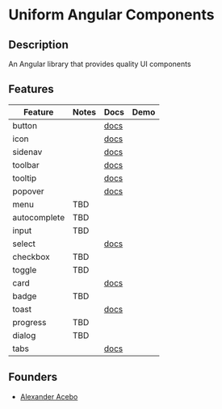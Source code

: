 # Uniform Angular Components

## Description

An Angular library that provides quality UI components

## Features

| Feature      | Notes | Docs                                          | Demo |
| ------------ | ----- | --------------------------------------------- | ---- |
| button       |       | [docs](./projects/components/button/button)   |      |
| icon         |       | [docs](./projects/components/icon/icon)       |      |
| sidenav      |       | [docs](./projects/components/sidenav/sidenav) |      |
| toolbar      |       | [docs](./projects/components/toolbar/toolbar) |      |
| tooltip      |       | [docs](./projects/components/tooltip/tooltip) |      |
| popover      |       | [docs](./projects/components/popover/popover) |      |
| menu         | TBD   |                                               |      |
| autocomplete | TBD   |                                               |      |
| input        | TBD   |                                               |      |
| select       |       | [docs](./projects/components/select/select)   |      |
| checkbox     | TBD   |                                               |      |
| toggle       | TBD   |                                               |      |
| card         |       | [docs](./projects/components/card/card)       |      |
| badge        | TBD   |                                               |      |
| toast        |       | [docs](./projects/components/toast/toast)     |      |
| progress     | TBD   |                                               |      |
| dialog       | TBD   |                                               |      |
| tabs         |       | [docs](./projects/components/tabs/tabs)       |      |

## Founders

- [Alexander Acebo](https://www.aacebo.com)
